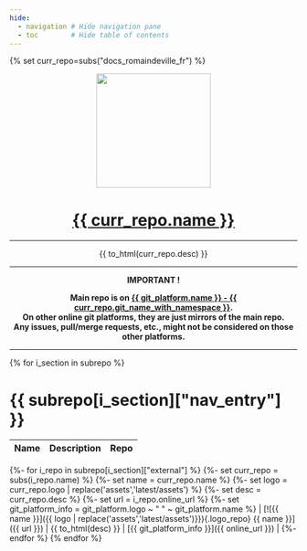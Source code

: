 ```yaml
---
hide:
  - navigation # Hide navigation pane
  - toc        # Hide table of contents
---
```


{% set curr_repo=subs("docs_romaindeville_fr") %}

<!-- BEGIN MKDOCS TEMPLATE -->
<!--
WARNING, DO NOT UPDATE CONTENT BETWEEN MKDOCS TEMPLATE TAG !
Modified content will be overwritten when updating
-->

<div align="center">

  <!-- Project Title -->
  <a href="{{ git_platform.url }}{{ curr_repo.repo_path_with_namespace }}">
    <img src="{{ curr_repo.logo }}" width="200px">
    <h1>{{ curr_repo.name }}</h1>
  </a>

<hr>

{{ to_html(curr_repo.desc) }}

<hr>

  <b>
IMPORTANT !<br>

Main repo is on
<a href="{{ git_platform.url }}{{ curr_repo.git_slug_with_namespace }}">
  {{ git_platform.name }} - {{ curr_repo.git_name_with_namespace }}</a>.<br>
On other online git platforms, they are just mirrors of the main repo.<br>
Any issues, pull/merge requests, etc., might not be considered on those other
platforms.
  </b>

</div>

--------------------------------------------------------------------------------

<!-- END MKDOCS TEMPLATE -->

{% for i_section in subrepo %}
# {{ subrepo[i_section]["nav_entry"] }}

| Name | Description | Repo |
|-----| ----| ----|
{%- for i_repo in subrepo[i_section]["external"] %}
{%-  set curr_repo = subs(i_repo.name) %}
{%-  set name = curr_repo.name %}
{%-  set logo = curr_repo.logo | replace('assets','latest/assets') %}
{%-  set desc = curr_repo.desc %}
{%-  set url = i_repo.online_url %}
{%-  set git_platform_info = git_platform.logo ~ " " ~ git_platform.name  %}
| [![{{ name }}]({{ logo | replace('assets','latest/assets')}}){.logo_repo} {{ name }}]({{ url }}) | {{ to_html(desc) }} | [{{ git_platform_info }}]({{ online_url }}) |
{%- endfor %}
{% endfor %}


